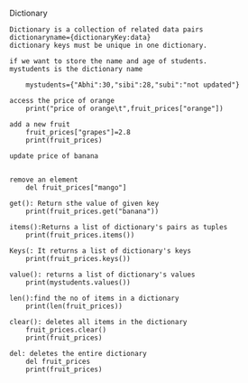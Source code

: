 Dictionary

    Dictionary is a collection of related data pairs
    dictionaryname={dictionaryKey:data}
    dictionary keys must be unique in one dictionary.

    if we want to store the name and age of students.
    mystudents is the dictionary name

        mystudents={"Abhi":30,"sibi":28,"subi":"not updated"}

    access the price of orange
        print("price of orange\t",fruit_prices["orange"])

    add a new fruit
        fruit_prices["grapes"]=2.8
        print(fruit_prices)

    update price of banana


    remove an element
        del fruit_prices["mango"]

    get(): Return sthe value of given key
        print(fruit_prices.get("banana"))

    items():Returns a list of dictionary's pairs as tuples
        print(fruit_prices.items())

    Keys(: It returns a list of dictionary's keys
        print(fruit_prices.keys())

    value(): returns a list of dictionary's values
        print(mystudents.values())

    len():find the no of items in a dictionary
        print(len(fruit_prices))

    clear(): deletes all items in the dictionary
        fruit_prices.clear()
        print(fruit_prices)

    del: deletes the entire dictionary
        del fruit_prices
        print(fruit_prices)
